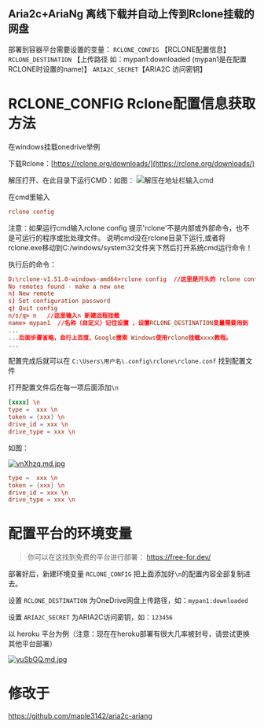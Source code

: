 ## Aria2c+AriaNg 离线下载并自动上传到Rclone挂载的网盘


部署到容器平台需要设置的变量：
`RCLONE_CONFIG` 【RCLONE配置信息】
`RCLONE_DESTINATION` 【上传路径 如：mypan1:downloaded (mypan1是在配置RCLONE时设置的name)】
`ARIA2C_SECRET`【ARIA2C 访问密钥】

# RCLONE_CONFIG Rclone配置信息获取方法

在windows挂载onedrive举例

下载Rclone：[https://rclone.org/downloads/](https://rclone.org/downloads/)

解压打开、在此目录下运行CMD：如图：
![解压在地址栏输入cmd](https://s3.ax1x.com/2021/02/02/ynb8E9.jpg)

在cmd里输入
```conf
rclone config
```
注意：如果运行cmd输入rclone config 提示'rclone'不是内部或外部命令，也不是可运行的程序或批处理文件。
说明cmd没在rclone目录下运行,或者将rclone.exe移动到C:/windows/system32文件夹下然后打开系统cmd运行命令！

执行后的命令：

```conf
D:\rclone-v1.51.0-windows-amd64>rclone config  //这里是开头的 rclone config  配置rclone
No remotes found - make a new one
n) New remote
s) Set configuration password
q) Quit config
n/s/q> n   //这里输入n 新建远程挂载
name> mypan1  //名称（自定义）记住设置 ，设置RCLONE_DESTINATION变量需要用到
...
...后面步骤省略，自行上百度、Google搜索 Windows使用rclone挂载xxxx教程。
...
```
配置完成后就可以在 `C:\Users\用户名\.config\rclone\rclone.conf` 找到配置文件

打开配置文件后在每一项后面添加`\n`
```conf
[xxxx] \n
type =  xxx \n
token = {xxx} \n
drive_id = xxx \n
drive_type = xxx \n
```
如图：

[![ynXhzq.md.jpg](https://s3.ax1x.com/2021/02/02/ynXhzq.md.jpg)](https://imgchr.com/i/ynXhzq)

```conf
type =  xxx \n
token = {xxx} \n
drive_id = xxx \n
drive_type = xxx \n
```
# 配置平台的环境变量

> 你可以在这找到免费的平台进行部署： https://free-for.dev/

部署好后，新建环境变量 `RCLONE_CONFIG` 把上面添加好`\n`的配置内容全部复制进去。

设置 `RCLONE_DESTINATION` 为OneDrive网盘上传路径，如：`mypan1:downloaded`

设置 `ARIA2C_SECRET` 为ARIA2C访问密钥，如：`123456`

以 heroku 平台为例（注意：现在在heroku部署有很大几率被封号，请尝试更换其他平台部署）

[![yuSbGQ.md.jpg](https://s3.ax1x.com/2021/02/02/yuSbGQ.md.jpg)](https://imgchr.com/i/yuSbGQ)


# 修改于
https://github.com/maple3142/aria2c-ariang
